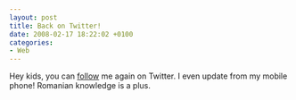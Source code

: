 ```yaml
---
layout: post
title: Back on Twitter!
date: 2008-02-17 18:22:02 +0100
categories:
- Web
---
```

Hey kids, you can <a href="http://twitter.com/kitsched">follow</a> me again on Twitter. I even update from my mobile phone! Romanian knowledge is a plus.

